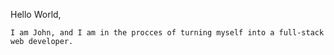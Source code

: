Hello World,

    I am John, and I am in the procces of turning myself into a full-stack web developer.
